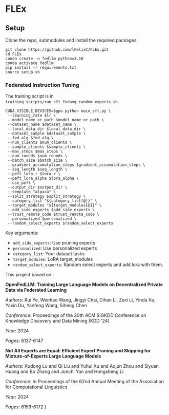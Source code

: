 # FLEx

## Setup

Clone the repo, submodules and install the required packages.

```
git clone https://github.com/lFelixC/FLEx.git
cd FLEx
conda create -n fedllm python=3.10
conda activate fedllm
pip install -r requirements.txt
source setup.sh
```

### Federated Instruction Tuning

The training script is in `training_scripts/run_sft_fedavg_random_experts.sh`.

```
CUDA_VISIBLE_DEVICES=$gpu python main_sft.py \
 --learning_rate $lr \
 --model_name_or_path $model_name_or_path \
 --dataset_name $dataset_name \
 --local_data_dir $local_data_dir \
 --dataset_sample $dataset_sample \
 --fed_alg $fed_alg \
 --num_clients $num_clients \
 --sample_clients $sample_clients \
 --max_steps $max_steps \
 --num_rounds $num_rounds \
 --batch_size $batch_size \
 --gradient_accumulation_steps $gradient_accumulation_steps \
 --seq_length $seq_length \
 --peft_lora_r $lora_r \
 --peft_lora_alpha $lora_alpha \
 --use_peft \
 --output_dir $output_dir \
 --template "alpaca" \
 --split_strategy $split_strategy \
 --category_list "${category_list[@]}" \
 --target_modules "${target_modules[@]}" \
 --add_side_experts $add_side_experts \
 --trust_remote_code $trust_remote_code \
 --personalized $personalized \
 --random_select_experts $random_select_experts
```

Key arguments:

- `add_side_experts`: Use pruning experts
- `personalized`: Use personalized experts
- `category_list`: Your dataset tasks
- `target_modules`: LoRA target_modules
- `random_select_experts`: Random select experts and add lora with them.

This project based on :

**OpenFedLLM: Training Large Language Models on Decentralized Private Data via Federated Learning**

*Authors*: Rui Ye, Wenhao Wang, Jingyi Chai, Dihan Li, Zexi Li, Yinda Xu, Yaxin Du, Yanfeng Wang, Siheng Chen

*Conference*: Proceedings of the 30th ACM SIGKDD Conference on Knowledge Discovery and Data Mining (KDD '24)

*Year*: 2024

*Pages*: 6137-6147

**Not All Experts are Equal: Efficient Expert Pruning and Skipping for Mixture-of-Experts Large Language Models** 

*Authors*: Xudong Lu and Qi Liu and Yuhui Xu and Aojun Zhou and Siyuan Huang and Bo Zhang and Junchi Yan and Hongsheng Li

*Conference*: In Proceedings of the 62nd Annual Meeting of the Association for Computational Linguistics

*Year*: 2024 

*Pages*: 6159-6172
}


